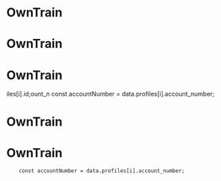 # OwnTrain
# OwnTrain

# OwnTrain

iles[i].id;ount_n
        const accountNumber = data.profiles[i].account_number;
# OwnTrain
# OwnTrain
        const accountNumber = data.profiles[i].account_number;
